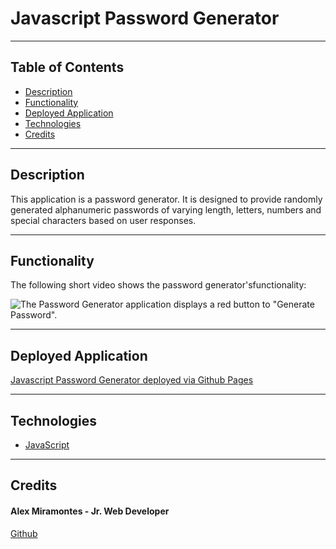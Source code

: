 # Javascript Password Generator

---

## Table of Contents 

- [Description](#description)
- [Functionality](#functionality)
- [Deployed Application](#deployed-application)
- [Technologies](#technologies)
- [Credits](#credits)

---

## Description

This application is a password generator. It is designed to provide randomly generated alphanumeric passwords of varying length, letters, numbers and special characters based on user responses. 

---

## Functionality

The following short video shows the password generator'sfunctionality:

![The Password Generator application displays a red button to "Generate Password".](./assets/javascript_password_generator_demo.gif)

---

## Deployed Application

[Javascript Password Generator deployed via Github Pages](https://amiramonte.github.io/javascript-password-generator/)

---

## Technologies

- [JavaScript](https://www.javascript.com/)

---


## Credits

#### Alex Miramontes - Jr. Web Developer
[Github](https://github.com/amiramonte)
